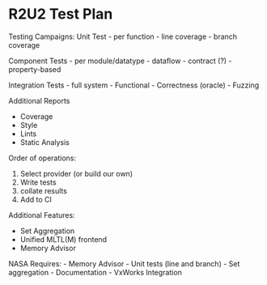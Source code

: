 # R2U2 Test Plan

Testing Campaigns:
  Unit Test - per function
    - line coverage
    - branch coverage

  Component Tests - per module/datatype
    - dataflow
    - contract (?)
    - property-based

  Integration Tests - full system
    - Functional
    - Correctness (oracle)
    - Fuzzing

Additional Reports
  - Coverage
  - Style
  - Lints
  - Static Analysis

Order of operations:
  1) Select provider (or build our own)
  2) Write tests
  3) collate results
  4) Add to CI

Additional Features:
  - Set Aggregation
  - Unified MLTL(M) frontend
  - Memory Advisor

NASA Requires:
    - Memory Advisor
    - Unit tests (line and branch)
    - Set aggregation
    - Documentation
    - VxWorks Integration

